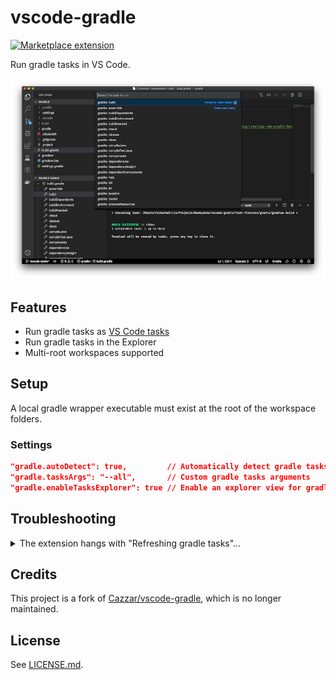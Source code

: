 # vscode-gradle

<a href="https://marketplace.visualstudio.com/items?itemName=richardwillis.vscode-gradle">![Marketplace extension](https://img.shields.io/visual-studio-marketplace/i/richardwillis.vscode-gradle)</a>

<!-- ![Build status](https://github.com/badsyntax/vscode-gradle/workflows/Node%20CI/badge.svg) -->

Run gradle tasks in VS Code.

![Main image](images/task-list.png)

## Features

- Run gradle tasks as [VS Code tasks](https://code.visualstudio.com/docs/editor/tasks)
- Run gradle tasks in the Explorer
- Multi-root workspaces supported

## Setup

A local gradle wrapper executable must exist at the root of the workspace folders.

### Settings

```json
"gradle.autoDetect": true,         // Automatically detect gradle tasks
"gradle.tasksArgs": "--all",       // Custom gradle tasks arguments
"gradle.enableTasksExplorer": true // Enable an explorer view for gradle tasks
```

## Troubleshooting

<details><summary>The extension hangs with "Refreshing gradle tasks"...</summary>

Eventually the command should fail with an error message. This is usually due to gradle not being able to resolve dependencies. Check your network connection.

</details>

## Credits

This project is a fork of [Cazzar/vscode-gradle](https://github.com/Cazzar/vscode-gradle), which is no longer maintained.

## License

See [LICENSE.md](./LICENSE.md).
